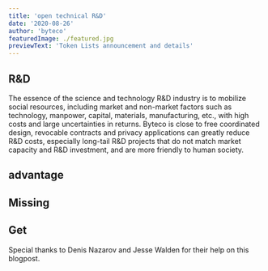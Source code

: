 ```yaml
---
title: 'open technical R&D'
date: '2020-08-26'
author: 'byteco'
featuredImage: ./featured.jpg
previewText: 'Token Lists announcement and details'
---
```



## R&D

The essence of the science and technology R&D industry is to mobilize social resources, including market and non-market factors such as technology, manpower, capital, materials, manufacturing, etc., with high costs and large uncertainties in returns. Byteco is close to free coordinated design, revocable contracts and privacy applications can greatly reduce R&D costs, especially long-tail R&D projects that do not match market capacity and R&D investment, and are more friendly to human society.

## advantage



## Missing




## Get 



Special thanks to Denis Nazarov and Jesse Walden for their help on this blogpost.
